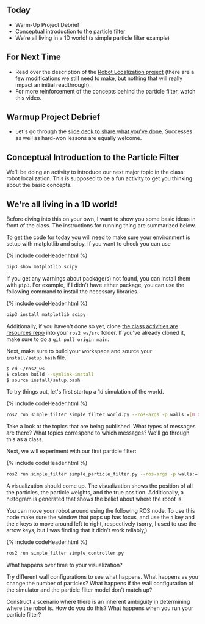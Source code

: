 ## Today

* Warm-Up Project Debrief
* Conceptual introduction to the particle filter
* We're all living in a 1D world! (a simple particle filter example)

## For Next Time

* Read over the description of the [Robot Localization project](../assignments/robot_localization) (there are a few modifications we still need to make, but nothing that will really impact an initial readthrough).
* For more reinforcement of the concepts behind the particle filter, watch this <a-no-proxy href="https://www.youtube.com/watch?v=aUkBa1zMKv4">video</a-no-proxy>.

## Warmup Project Debrief

* Let's go through the [slide deck to share what you've done](https://docs.google.com/presentation/d/1zDFkOsO9zwGbvW_Cppq5NwiwWXBKT_F3Vgvbxg6CJjE/edit?usp=sharing).  Successes as well as hard-won lessons are equally welcome. 

## Conceptual Introduction to the Particle Filter

We'll be doing an activity to introduce our next major topic in the class: robot localization.  This is supposed to be a fun activity to get you thinking about the basic concepts.


## We're all living in a 1D world!

Before diving into this on your own, I want to show you some basic ideas in front of the class.  The instructions for running thing are summarized below.

To get the code for today you will need to make sure your environment is setup with matplotlib and scipy. If you want to check you can use

{% include codeHeader.html %}
```bash
pip3 show matplotlib scipy
```

If you get any warnings about package(s) not found, you can install them with ``pip3``.  For example, if I didn't have either package, you can use the following command to install the necessary libraries.


{% include codeHeader.html %}
```bash
pip3 install matplotlib scipy
```

Additionally, if you haven't done so yet, clone [the class activities are resources repo](https://github.com/comprobo23/class_activities_and_resources) into your ``ros2_ws/src`` folder.  If you've already cloned it, make sure to do a ``git pull origin main``.

Next, make sure to build your workspace and source your ``install/setup.bash`` file.

```bash
$ cd ~/ros2_ws
$ colcon build --symlink-install
$ source install/setup.bash
```

To try things out, let's first startup a 1d simulation of the world. 

{% include codeHeader.html %}
```bash
ros2 run simple_filter simple_filter_world.py --ros-args -p walls:=[0.0,3.0]
```

Take a look at the topics that are being published.  What types of messages are there?  What topics correspond to which messages?  We'll go through this as a class.

Next, we will experiment with our first particle filter:

{% include codeHeader.html %}
```bash
ros2 run simple_filter simple_particle_filter.py --ros-args -p walls:=[0.0,3.0] -p nparticles:=100
```

A visualization should come up.  The visualization shows the position of all the particles, the particle weights, and the true position.  Additionally, a histogram is generated that shows the belief about where the robot is.

You can move your robot around using the following ROS node.  To use this node make sure the window that pops up has focus, and use the ``a`` key and the ``d`` keys to move around left to right, respectively (sorry, I used to use the arrow keys, but I was finding that it didn't work reliably,)

{% include codeHeader.html %}
```bash
ros2 run simple_filter simple_controller.py
```

What happens over time to your visualization?

Try different wall configurations to see what happens.  What happens as you change the number of particles?  What happens if the wall configuration of the simulator and the particle filter model don't match up? 

Construct a scenario where there is an inherent ambiguity in determining where the robot is.  How do you do this?  What happens when you run your particle filter?
